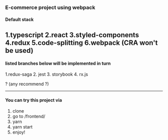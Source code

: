 ### E-commerce project using webpack

#### Default stack
 1.typescript
 2.react
 3.styled-components
 4.redux 
 5.code-splitting 
 6.webpack (CRA won't be used)
-------------------------------

#### listed branches below will be implemented in turn

 1.redux-saga
 2. jest
 3. storybook 
 4. rx.js 

 ? (any recommend ?)

------------------------------

#### You can try this project via 
 1. clone
 2. go to /frontend/ 
 3. yarn
 4. yarn start
 5. enjoy! 
